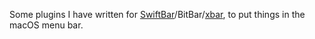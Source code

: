 Some plugins I have written for [SwiftBar](https://swiftbar.app)/BitBar/[xbar](https://xbarapp.com), to put things in the macOS menu bar.
